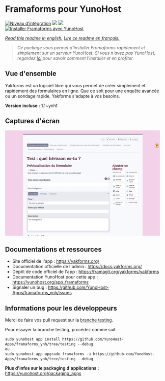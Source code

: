 # Framaforms pour YunoHost

[![Niveau d'intégration](https://dash.yunohost.org/integration/framaforms.svg)](https://dash.yunohost.org/appci/app/framaforms) ![](https://ci-apps.yunohost.org/ci/badges/framaforms.status.svg) ![](https://ci-apps.yunohost.org/ci/badges/framaforms.maintain.svg)  
[![Installer Framaforms avec YunoHost](https://install-app.yunohost.org/install-with-yunohost.svg)](https://install-app.yunohost.org/?app=framaforms)

*[Read this readme in english.](./README.md)*
*[Lire ce readme en français.](./README_fr.md)*

> *Ce package vous permet d'installer Framaforms rapidement et simplement sur un serveur YunoHost.
Si vous n'avez pas YunoHost, regardez [ici](https://yunohost.org/#/install) pour savoir comment l'installer et en profiter.*

## Vue d'ensemble

Yakforms est un logiciel libre qui vous permet de créer simplement et rapidement des formulaires en ligne. Que ce soit pour une enquête avancée ou un sondage rapide, Yakforms s'adapte à vos besoins.

**Version incluse :** 1.1~ynh1



## Captures d'écran

![](./doc/screenshots/01-edit.png)

## Documentations et ressources

* Site officiel de l'app : https://yakforms.org/
* Documentation officielle de l'admin : https://docs.yakforms.org/
* Dépôt de code officiel de l'app : https://framagit.org/yakforms/yakforms
* Documentation YunoHost pour cette app : https://yunohost.org/app_framaforms
* Signaler un bug : https://github.com/YunoHost-Apps/framaforms_ynh/issues

## Informations pour les développeurs

Merci de faire vos pull request sur la [branche testing](https://github.com/YunoHost-Apps/framaforms_ynh/tree/testing).

Pour essayer la branche testing, procédez comme suit.
```
sudo yunohost app install https://github.com/YunoHost-Apps/framaforms_ynh/tree/testing --debug
ou
sudo yunohost app upgrade framaforms -u https://github.com/YunoHost-Apps/framaforms_ynh/tree/testing --debug
```

**Plus d'infos sur le packaging d'applications :** https://yunohost.org/packaging_apps